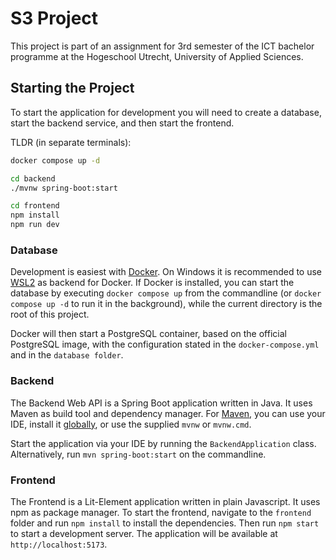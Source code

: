 # S3 Project

This project is part of an assignment for 3rd semester of the ICT bachelor programme at the
Hogeschool Utrecht, University of Applied Sciences.

## Starting the Project

To start the application for development you will need to create a database, start the backend service, 
and then start the frontend.

TLDR (in separate terminals):

```bash
docker compose up -d
```

```bash
cd backend
./mvnw spring-boot:start
```

```bash
cd frontend
npm install
npm run dev
```

### Database

Development is easiest with [Docker](https://docs.docker.com/desktop/). On Windows it is recommended to use
[WSL2](https://learn.microsoft.com/en-us/windows/wsl/install) as backend for Docker.
If Docker is installed, you can start the database by executing `docker compose up` from the commandline 
(or `docker compose up -d` to run it in the background), while the current directory is the root of this project.

Docker will then start a PostgreSQL container, based on the official PostgreSQL image, with
the configuration stated in the `docker-compose.yml` and in the `database folder`.

### Backend

The Backend Web API is a Spring Boot application written in Java. It uses Maven as build tool and dependency manager.
For [Maven](https://maven.apache.org/guides/getting-started/maven-in-five-minutes.html),
you can use your IDE, install it [globally](https://maven.apache.org/download.cgi),
or use the supplied `mvnw` or `mvnw.cmd`.

Start the application via your IDE by running the `BackendApplication` class. 
Alternatively, run `mvn spring-boot:start` on the commandline.

### Frontend

The Frontend is a Lit-Element application written in plain Javascript. It uses npm as package manager.
To start the frontend, navigate to the `frontend` folder and run `npm install` to install the dependencies.
Then run `npm start` to start a development server. The application will be available at `http://localhost:5173`.


